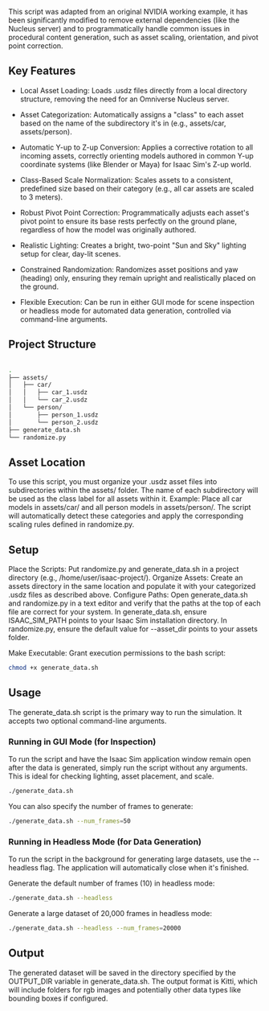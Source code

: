 This script was adapted from an original NVIDIA working example, it has been significantly modified to remove external dependencies 
(like the Nucleus server) and to programmatically handle common issues in procedural content generation, such as asset scaling, 
orientation, and pivot point correction.

## Key Features ##

- Local Asset Loading: Loads .usdz files directly from a local directory structure, removing the need for an Omniverse Nucleus server.

- Asset Categorization: Automatically assigns a "class" to each asset based on the name of the subdirectory it's in (e.g., assets/car, assets/person).

- Automatic Y-up to Z-up Conversion: Applies a corrective rotation to all incoming assets, correctly orienting models authored in common Y-up coordinate systems (like Blender or Maya) for Isaac Sim's Z-up world.

- Class-Based Scale Normalization: Scales assets to a consistent, predefined size based on their category (e.g., all car assets are scaled to 3 meters).

- Robust Pivot Point Correction: Programmatically adjusts each asset's pivot point to ensure its base rests perfectly on the ground plane, regardless of how the model was originally authored.

- Realistic Lighting: Creates a bright, two-point "Sun and Sky" lighting setup for clear, day-lit scenes.

- Constrained Randomization: Randomizes asset positions and yaw (heading) only, ensuring they remain upright and realistically placed on the ground.

- Flexible Execution: Can be run in either GUI mode for scene inspection or headless mode for automated data generation, controlled via command-line arguments.

## Project Structure ##
```bash

.
├── assets/
│   ├── car/
│   │   ├── car_1.usdz
│   │   └── car_2.usdz
│   └── person/
│       ├── person_1.usdz
│       └── person_2.usdz
├── generate_data.sh
└── randomize.py

```

## Asset Location ##

To use this script, you must organize your .usdz asset files into subdirectories within the assets/ folder. The name of each subdirectory will be used as the class label for all assets within it.
Example: Place all car models in assets/car/ and all person models in assets/person/.
The script will automatically detect these categories and apply the corresponding scaling rules defined in randomize.py.

## Setup ##

Place the Scripts: Put randomize.py and generate_data.sh in a project directory (e.g., /home/user/isaac-project/).
Organize Assets: Create an assets directory in the same location and populate it with your categorized .usdz files as described above.
Configure Paths: Open generate_data.sh and randomize.py in a text editor and verify that the paths at the top of each file are correct for your system.
In generate_data.sh, ensure ISAAC_SIM_PATH points to your Isaac Sim installation directory.
In randomize.py, ensure the default value for --asset_dir points to your assets folder.

Make Executable: Grant execution permissions to the bash script:
```bash
chmod +x generate_data.sh
```

## Usage ##

The generate_data.sh script is the primary way to run the simulation. It accepts two optional command-line arguments.

### Running in GUI Mode (for Inspection) ###

To run the script and have the Isaac Sim application window remain open after the data is generated, simply run the script without any arguments. This is ideal for checking lighting, asset placement, and scale.

```bash
./generate_data.sh
```

You can also specify the number of frames to generate:

```bash
./generate_data.sh --num_frames=50
```

### Running in Headless Mode (for Data Generation) ###

To run the script in the background for generating large datasets, use the --headless flag. The application will automatically close when it's finished.

Generate the default number of frames (10) in headless mode:

```bash
./generate_data.sh --headless
```

Generate a large dataset of 20,000 frames in headless mode:
```bash
./generate_data.sh --headless --num_frames=20000
```

## Output ##

The generated dataset will be saved in the directory specified by the OUTPUT_DIR variable in generate_data.sh. The output format is Kitti, which will include folders for rgb images and potentially other data types like bounding boxes if configured.
